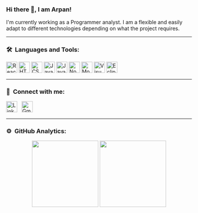 ### Hi there 👋, I am Arpan!

<p>I'm currently working as a Programmer analyst. I am a flexible and easily adapt to different technologies depending on what the project requires.</p>

<!--
**arpanp11/arpanp11** is a ✨ _special_ ✨ repository because its `README.md` (this file) appears on your GitHub profile.

Here are some ideas to get you started:

- 🔭 I’m currently working on ...
- 🌱 I’m currently learning ...
- 👯 I’m looking to collaborate on ...
- 🤔 I’m looking for help with ...
- 💬 Ask me about ...
- 📫 How to reach me: ...
- 😄 Pronouns: ...
- ⚡ Fun fact: ...
-->
---
 
### 🛠  &nbsp;Languages and Tools:

<a href="https://reactjs.org/" target="_blank"><img src="https://img.shields.io/badge/React-282C34?logo=react&logoColor=61DAFB" alt="React logo" title="React" height="30px"/></a>
<a href="https://www.w3schools.com/html/default.asp" target="_blank"><img src="https://img.shields.io/badge/HTML5-282C34?logo=html5&logoColor=E34F26" alt="HTML5 logo" title="HTML5" height="30px" /></a>
<a href="https://www.w3schools.com/css/default.asp" target="_blank"><img src="https://img.shields.io/badge/CSS3-282C34?logo=css3&logoColor=1572B6" alt="CSS3 logo" title="CSS3" height="30px" /></a>
<a href="https://developer.mozilla.org/en-US/docs/Web/JavaScript" target="_blank"><img src="https://img.shields.io/badge/JavaScript-282C34?logo=javascript&logoColor=F7DF1E" alt="JavaScript logo" title="JavaScript" height="30px" /></a>
<a href="https://developer.mozilla.org/en-US/docs/Web/JavaScript" target="_blank"><img src="https://img.shields.io/badge/Java-282C34?logo=java&logoColor=FFFFFF" alt="Java logo" title="Java" height="30px" /></a>
<a href="https://www.mongodb.com/" target="_blank"><img src="https://img.shields.io/badge/Node.js-282C34?logo=node.js&logoColor=339933" alt="Node.js logo" title="Node.js" height="30px" /></a>
<a href="https://www.mongodb.com/" target="_blank"><img src="https://img.shields.io/badge/MongoDB-282C34?logo=mongodb&logoColor=47A248" alt="MongoDB logo" title="MongoDB" height="30px" /></a>
<a href="https://code.visualstudio.com/" target="_blank"><img src="https://img.shields.io/badge/VS%20Code-282C34?logo=visual-studio-code&logoColor=007ACC" alt="Visual Studio Code logo" title="Visual Studio Code" height="30px" /></a>
<a href="https://www.eclipse.org/" target="_blank"><img src="https://img.shields.io/badge/Eclipse-282C34?logo=eclipse&logoColor=DA7A07" alt="Eclipse logo" title="Eclipse" height="30px" /></a>
<!-- <a href="https://expressjs.com/" target="_blank"><img src="https://img.shields.io/badge/Express-282C34?logo=express&logoColor=FFFFFF" alt="Express.js logo" title="Express.js" height="30px" /></a> -->

---

### 🤝  &nbsp;Connect with me:

<a href="https://www.linkedin.com/in/arpan-patel-2a1977156/" target="_blank"><img src="https://img.shields.io/badge/LinkedIn-282C34?logo=linkedin&logoColor=0077B5" alt="LinkedIn logo" title="LinkedIn" height="30px" /></a> &nbsp;
<a href="mailto: arpanpatel2810@gmail.com"><img src="https://img.shields.io/badge/Gmail-282C34?logo=gmail&logoColor=f14236" alt="Gmail logo" title="Gmail" height="30px" /></a>

---

### ⚙️ &nbsp;GitHub Analytics:

<p align="center">
  <img height="180em" src="https://github-readme-stats.vercel.app/api?username=arpanp11&show_icons=true&theme=tokyonight"/>
  <img height="180em" src="https://github-readme-stats-eight-theta.vercel.app/api/top-langs/?username=AVS1508&layout=compact&langs_count=8&theme=algolia"/>
 </p> 
 






